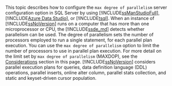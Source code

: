 This topic describes how to configure the `max degree of parallelism` server configuration option in SQL Server by using [!INCLUDE[ssManStudioFull](../../includes/ssmanstudiofull-md.md)], [!INCLUDE[Azure Data Studio](../../includes/name-sos-short.md)], or [!INCLUDE[tsql](../../includes/tsql-md.md)]. When an instance of [!INCLUDE[ssNoVersion](../../includes/ssnoversion-md.md)] runs on a computer that has more than one microprocessor or CPU, the [!INCLUDE[ssde_md](../../includes/ssde_md.md)] detects whether parallelism can be used. The degree of parallelism sets the number of processors employed to run a single statement, for each parallel plan execution. You can use the `max degree of parallelism` option to limit the number of processors to use in parallel plan execution. For more detail on the limit set by `max degree of parallelism` (MAXDOP), see the [Considerations](#considerations) section in this page. [!INCLUDE[ssNoVersion](../../includes/ssnoversion-md.md)] considers parallel execution plans for queries, data definition language (DDL) operations, parallel inserts, online alter column, parallel stats collection, and static and keyset-driven cursor population.
